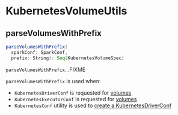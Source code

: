 # KubernetesVolumeUtils

## <span id="parseVolumesWithPrefix"> parseVolumesWithPrefix

```scala
parseVolumesWithPrefix(
  sparkConf: SparkConf,
  prefix: String): Seq[KubernetesVolumeSpec]
```

`parseVolumesWithPrefix`...FIXME

`parseVolumesWithPrefix` is used when:

* `KubernetesDriverConf` is requested for [volumes](KubernetesDriverConf.md#volumes)
* `KubernetesExecutorConf` is requested for [volumes](KubernetesExecutorConf.md#volumes)
* `KubernetesConf` utility is used to [create a KubernetesDriverConf](KubernetesConf.md#createDriverConf)
